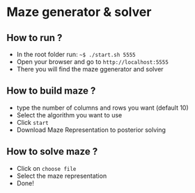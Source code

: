 # Maze generator & solver

## How to run ?
 * In the root folder run: ``` ~$ ./start.sh 5555 ```
 * Open your browser and go to `http://localhost:5555`
 * There you will find the maze ggenerator and solver

## How to build maze ?
 * type the number of columns and rows you want (default 10)
 * Select the algorithm you want to use
 * Click `start`
 * Download Maze Representation to posterior solving

 ## How to solve maze ?
 * Click on `choose file`
 * Select the maze representation
 * Done!